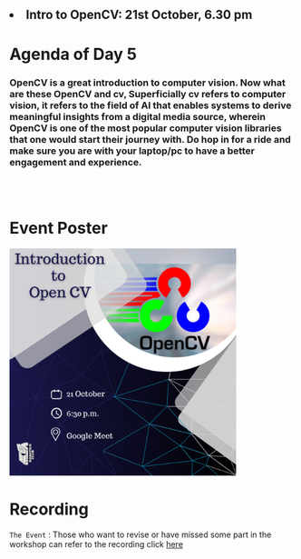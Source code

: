<h2><li>Intro to OpenCV: 21st October, 6.30 pm</h2>

<h1>Agenda of Day 5</h1>
<h3>OpenCV is a great introduction to computer vision. Now what are these OpenCV and cv, Superficially cv refers to computer vision, it refers to the field of AI that enables systems to derive meaningful insights from a digital media source, wherein OpenCV is one of the most popular computer vision libraries that one would start their journey with.
Do hop in for a ride and make sure you are with your laptop/pc to have a better engagement and experience.
</h3>

<br>
<br>

# Event Poster

<img src="poster.png" alt="poster" style="width:400px;"/>

# Recording

`The Event` : 
Those who want to revise or have missed some part in the workshop can refer to the recording click [here](https://drive.google.com/file/d/1ryIQAHqFRgMAFg2Q9g44Pvk-AjVtNTxY/view?usp=sharing)